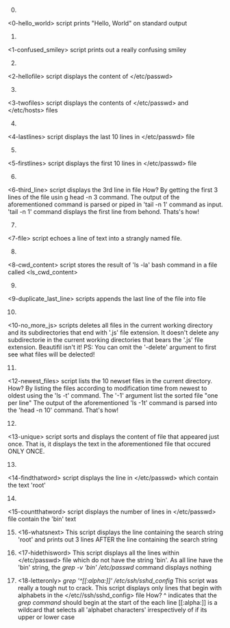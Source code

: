 0.
<0-hello_world> script prints "Hello, World" on standard output

1.
<1-confused_smiley> script prints out a really confusing smiley

2.
<2-hellofile> script displays the content of </etc/passwd>

3.
<3-twofiles> script displays the contents of </etc/passwd> and </etc/hosts> files

4.
<4-lastlines> script displays the last 10 lines in </etc/passwd> file

5.
<5-firstlines> script displays the first 10 lines in </etc/passwd> file

6.
<6-third_line> script displays the 3rd line in <iacta> file
How?
By getting the first 3 lines of the file usin g head -n 3 command.
The output of the aforementioned command is parsed or piped in 'tail -n 1' command as input.
'tail -n 1' command displays the first line from behond. Thats's how!

7.
<7-file> script echoes a line of text into a strangly named file. 

8.
<8-cwd_content> script stores the result of 'ls -la' bash command in a file called <ls_cwd_content>

9.
<9-duplicate_last_line> scripts appends the last line of the file <iacta> into <iacta> file

10.
<10-no_more_js> scripts deletes all files in the current working directory and its subdirectories that end with '.js' file extension. It doesn't delete any subdirectorie in the current working directories that bears the '.js' file extension. Beautifil isn't it!
PS: You can omit the '-delete' argument to first see what files will be delected!

11.
<12-newest_files> script lists the 10 newset files in the current directory.
How?
By listing the files according to modification time from newest to oldest using the 'ls -t' command. The '-1' argument list the sorted file "one per line"
The output of the aforementioned 'ls -1t' command is parsed into the 'head -n 10' command. That's how!

12.
<13-unique> script sorts and displays the content of <list> file that appeared just once. That is, it displays the text in the aforementioned file that occured ONLY ONCE.

13.
<14-findthatword> script displays the line in </etc/passwd> which contain the text 'root'

14.
<15-countthatword> script displays the number of lines in </etc/passwd> file contain the 'bin' text

15. <16-whatsnext>
This script displays the line containing the search string 'root' and prints out 3 lines AFTER the line containing the search string

16. <17-hidethisword>
This script displays all the lines within </etc/passwd> file which do not have the string 'bin'.
As all line have the 'bin' string, the _grep -v 'bin' /etc/passwd_ command displays nothing

17. <18-letteronly> _grep '^[[:alpha:]]' /etc/ssh/sshd_config_
This script was really a tough nut to crack.
This script displays only lines that begin with alphabets in the </etc//ssh/sshd_config> file
How?
^ indicates that the _grep command_ should begin at the start of the each line
[[:alpha:]] is a wildcard that selects all 'alphabet characters' irrespectively of if its upper or lower case
